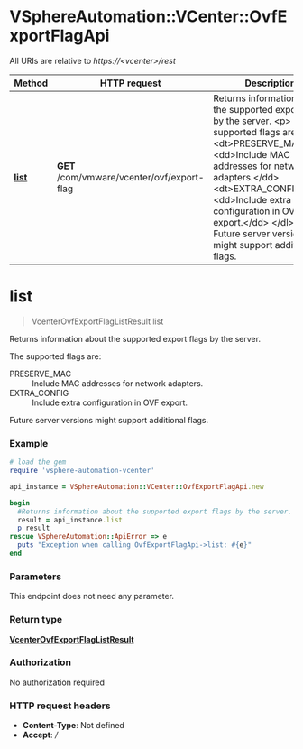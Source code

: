 # VSphereAutomation::VCenter::OvfExportFlagApi

All URIs are relative to *https://&lt;vcenter&gt;/rest*

Method | HTTP request | Description
------------- | ------------- | -------------
[**list**](OvfExportFlagApi.md#list) | **GET** /com/vmware/vcenter/ovf/export-flag | Returns information about the supported export flags by the server. &lt;p&gt; The supported flags are: &lt;dl&gt; &lt;dt&gt;PRESERVE_MAC&lt;/dt&gt; &lt;dd&gt;Include MAC addresses for network adapters.&lt;/dd&gt; &lt;dt&gt;EXTRA_CONFIG&lt;/dt&gt; &lt;dd&gt;Include extra configuration in OVF export.&lt;/dd&gt; &lt;/dl&gt; &lt;p&gt; Future server versions might support additional flags.


# **list**
> VcenterOvfExportFlagListResult list

Returns information about the supported export flags by the server. <p> The supported flags are: <dl> <dt>PRESERVE_MAC</dt> <dd>Include MAC addresses for network adapters.</dd> <dt>EXTRA_CONFIG</dt> <dd>Include extra configuration in OVF export.</dd> </dl> <p> Future server versions might support additional flags.

### Example
```ruby
# load the gem
require 'vsphere-automation-vcenter'

api_instance = VSphereAutomation::VCenter::OvfExportFlagApi.new

begin
  #Returns information about the supported export flags by the server. <p> The supported flags are: <dl> <dt>PRESERVE_MAC</dt> <dd>Include MAC addresses for network adapters.</dd> <dt>EXTRA_CONFIG</dt> <dd>Include extra configuration in OVF export.</dd> </dl> <p> Future server versions might support additional flags.
  result = api_instance.list
  p result
rescue VSphereAutomation::ApiError => e
  puts "Exception when calling OvfExportFlagApi->list: #{e}"
end
```

### Parameters
This endpoint does not need any parameter.

### Return type

[**VcenterOvfExportFlagListResult**](VcenterOvfExportFlagListResult.md)

### Authorization

No authorization required

### HTTP request headers

 - **Content-Type**: Not defined
 - **Accept**: */*



